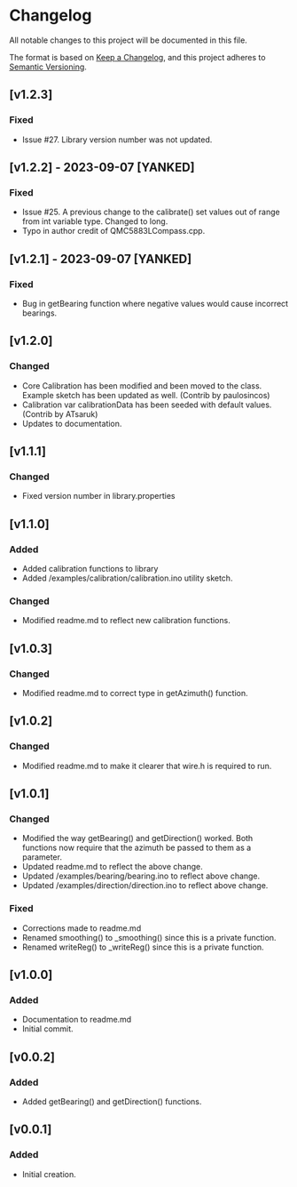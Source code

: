 # Changelog
All notable changes to this project will be documented in this file.

The format is based on [Keep a Changelog](https://keepachangelog.com/en/1.0.0/),
and this project adheres to [Semantic Versioning](https://semver.org/spec/v2.0.0.html).

## [v1.2.3]
### Fixed
- Issue #27. Library version number was not updated.
 
## [v1.2.2] - 2023-09-07 [YANKED]
### Fixed
- Issue #25. A previous change to the calibrate() set values out of range from int variable type. Changed to long.
- Typo in author credit of QMC5883LCompass.cpp.

## [v1.2.1] - 2023-09-07 [YANKED]
### Fixed
- Bug in getBearing function where negative values would cause incorrect bearings.

## [v1.2.0]
### Changed
- Core Calibration has been modified and been moved to the class. Example sketch has been updated as well. (Contrib by paulosincos)
- Calibration var calibrationData has been seeded with default values. (Contrib by ATsaruk)
- Updates to documentation.

## [v1.1.1]
### Changed
- Fixed version number in library.properties

## [v1.1.0]
### Added
- Added calibration functions to library
- Added /examples/calibration/calibration.ino utility sketch.
### Changed
- Modified readme.md to reflect new calibration functions.

## [v1.0.3]
### Changed
- Modified readme.md to correct type in getAzimuth() function.

## [v1.0.2]
### Changed
- Modified readme.md to make it clearer that wire.h is required to run.

## [v1.0.1]
### Changed
- Modified the way getBearing() and getDirection() worked. Both functions now require that the azimuth be passed to them as a parameter.
- Updated readme.md to reflect the above change.
- Updated /examples/bearing/bearing.ino to reflect above change.
- Updated /examples/direction/direction.ino to reflect above change.

### Fixed
- Corrections made to readme.md
- Renamed smoothing() to _smoothing() since this is a private function.
- Renamed writeReg() to _writeReg() since this is a private function.

## [v1.0.0]
### Added
- Documentation to readme.md
- Initial commit.

## [v0.0.2]
### Added
- Added getBearing() and getDirection() functions.

## [v0.0.1]
### Added
- Initial creation.
